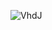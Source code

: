 ![VhdJ](https://user-images.githubusercontent.com/33293845/159215343-c0354ed6-ce4d-4329-bdac-1980e5f2d8ae.gif)

